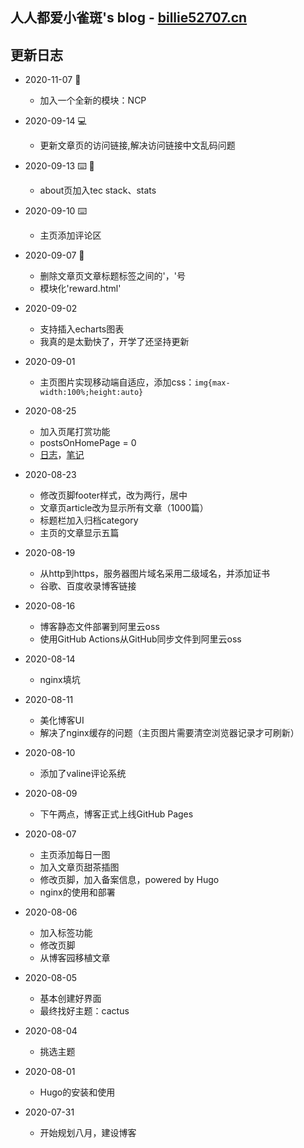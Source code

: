 ## 人人都爱小雀斑's blog - [billie52707.cn](https://billie52707.cn)
## 更新日志
+ 2020-11-07 🏃
  + 加入一个全新的模块：NCP
+ 2020-09-14 💻
  + 更新文章页的访问链接,解决访问链接中文乱码问题
+ 2020-09-13 ⌨️ 🎨
  + about页加入tec stack、stats
+ 2020-09-10 ⌨️
  + 主页添加评论区
+ 2020-09-07 👮
  + 删除文章页文章标题标签之间的'，'号
  + 模块化'reward.html'
+ 2020-09-02
  + 支持插入echarts图表
  + 我真的是太勤快了，开学了还坚持更新
+ 2020-09-01
  - 主页图片实现移动端自适应，添加css：`img{max-width:100%;height:auto} `
+ 2020-08-25
  + 加入页尾打赏功能
  + postsOnHomePage = 0
  + [日志](https://billie52707.cn/diary/)，[笔记](https://billie52707.cn/note/)
+ 2020-08-23
  + 修改页脚footer样式，改为两行，居中
  + 文章页article改为显示所有文章（1000篇）
  + 标题栏加入归档category
  + 主页的文章显示五篇
+ 2020-08-19
  + 从http到https，服务器图片域名采用二级域名，并添加证书
  + 谷歌、百度收录博客链接
+ 2020-08-16
  + 博客静态文件部署到阿里云oss
  + 使用GitHub Actions从GitHub同步文件到阿里云oss
+ 2020-08-14
  
  + nginx填坑
+ 2020-08-11
  + 美化博客UI
  + 解决了nginx缓存的问题（主页图片需要清空浏览器记录才可刷新）
+ 2020-08-10
  
  + 添加了valine评论系统
+ 2020-08-09
  
  + 下午两点，博客正式上线GitHub Pages
+ 2020-08-07
  + 主页添加每日一图
  + 加入文章页甜茶插图
  + 修改页脚，加入备案信息，powered by Hugo
  + nginx的使用和部署
+ 2020-08-06
  + 加入标签功能
  + 修改页脚
  + 从博客园移植文章
+ 2020-08-05
  + 基本创建好界面
  + 最终找好主题：cactus
+ 2020-08-04
  
  + 挑选主题
+ 2020-08-01
  
  + Hugo的安装和使用
+ 2020-07-31
  
  + 开始规划八月，建设博客
